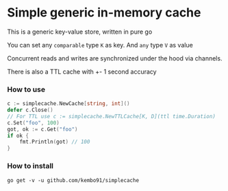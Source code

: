 # Simple generic in-memory cache
This is a generic key-value store, written in pure go

You can set any `comparable` type `K` as key. And `any` type `V` as value

Concurrent reads and writes are synchronized under the hood via channels.

There is also a TTL cache with +- 1 second accuracy
### How to use
```go
c := simplecache.NewCache[string, int]()
defer c.Close()
// For TTL use c := simplecache.NewTTLCache[K, D](ttl time.Duration)
c.Set("foo", 100)
got, ok := c.Get("foo")
if ok {
    fmt.Println(got) // 100
}
```
### How to install
```
go get -v -u github.com/kembo91/simplecache
```
